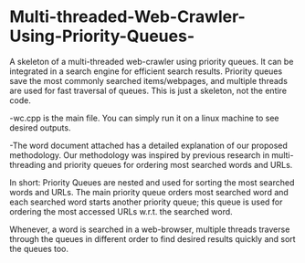 # Multi-threaded-Web-Crawler-Using-Priority-Queues-
A skeleton of a multi-threaded web-crawler using priority queues. It can be integrated in a search engine for efficient  search results. Priority queues save the most commonly searched items/webpages, and multiple threads are used for fast traversal of queues.  This is just a skeleton, not the entire code. 

-wc.cpp is the main file. You can simply run it on a linux machine to see desired outputs. 


-The word document attached has a detailed explanation of our proposed methodology. Our methodology was inspired by previous research in multi-threading and priority queues for ordering most searched words and URLs. 

In short: Priority Queues are nested and used for sorting the most searched words and URLs. The main priority queue orders most searched word and each searched word starts another priority queue; this queue is used for ordering the most accessed URLs w.r.t. the searched word. 

Whenever, a word is searched in a web-browser, multiple threads traverse through the queues in different order to find desired results quickly and sort the queues too. 

